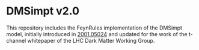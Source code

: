# DMSimpt v2.0

This repository includes the FeynRules implementation of the DMSimpt model, initially introduced in [2001.05024](https://arxiv.org/abs/2001.05024) and updated for the work of the t-channel whitepaper of the LHC Dark Matter Working Group.

